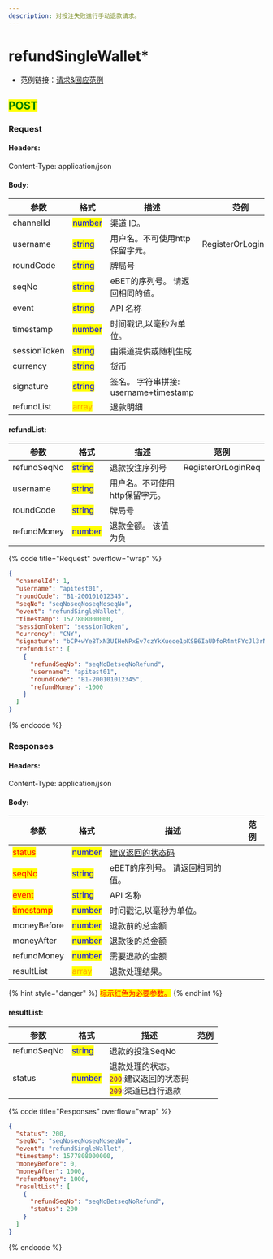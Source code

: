 ```yaml
---
description: 对投注失败進行手动退款请求。
---
```


# refundSingleWallet\*

* 范例链接：[请求&回应范例](https://github.com/ITsupporteBET/demo\_code/tree/master/API%20for%20single%20wallet/refundSingleWallet)

## <mark style="color:green;">POST</mark>

### **Request**

#### Headers:

Content-Type: application/json

#### Body:

<table><thead><tr><th>参数</th><th>格式</th><th>描述</th><th data-hidden>范例</th></tr></thead><tbody><tr><td>channelId</td><td><mark style="color:blue;">number</mark></td><td>渠道 ID。</td><td></td></tr><tr><td>username</td><td><mark style="color:blue;">string</mark></td><td>用户名。不可使用http保留字元。</td><td>RegisterOrLoginReq</td></tr><tr><td>roundCode</td><td><mark style="color:blue;">string</mark></td><td>牌局号</td><td></td></tr><tr><td>seqNo</td><td><mark style="color:blue;">string</mark></td><td>eBET的序列号。 请返回相同的值。</td><td></td></tr><tr><td>event</td><td><mark style="color:blue;">string</mark></td><td>API 名称</td><td></td></tr><tr><td>timestamp</td><td><mark style="color:blue;">number</mark></td><td>时间戳记,以毫秒为单位。</td><td></td></tr><tr><td>sessionToken</td><td><mark style="color:blue;">string</mark></td><td>由渠道提供或随机生成</td><td></td></tr><tr><td>currency</td><td><mark style="color:blue;">string</mark></td><td>货币</td><td></td></tr><tr><td>signature</td><td><mark style="color:blue;">string</mark></td><td>签名。 字符串拼接: username+timestamp</td><td></td></tr><tr><td>refundList</td><td><mark style="color:orange;">array</mark></td><td>退款明细</td><td></td></tr></tbody></table>

#### refundList:

<table><thead><tr><th>参数</th><th>格式</th><th>描述</th><th data-hidden>范例</th></tr></thead><tbody><tr><td>refundSeqNo</td><td><mark style="color:blue;">string</mark></td><td>退款投注序列号</td><td>RegisterOrLoginReq</td></tr><tr><td>username</td><td><mark style="color:blue;">string</mark></td><td>用户名。不可使用http保留字元。</td><td></td></tr><tr><td>roundCode</td><td><mark style="color:blue;">string</mark></td><td>牌局号</td><td></td></tr><tr><td>refundMoney</td><td><mark style="color:blue;">number</mark></td><td>退款金额。 该值为负</td><td></td></tr></tbody></table>

{% code title="Request" overflow="wrap" %}
```json
{
  "channelId": 1,
  "username": "apitest01",
  "roundCode": "B1-200101012345",
  "seqNo": "seqNoseqNoseqNoseqNo",
  "event": "refundSingleWallet",
  "timestamp": 1577808000000,
  "sessionToken": "sessionToken",
  "currency": "CNY",
  "signature": "bCP+wYe8TxN3UIHeNPxEv7czYkXueoe1pKSB6IaUDfoR4mtFYcJl3rNFk8Uz84XAHfeD3mNE+p4gECOVw2JxxQ==",
  "refundList": [
    {
      "refundSeqNo": "seqNoBetseqNoRefund",
      "username": "apitest01",
      "roundCode": "B1-200101012345",
      "refundMoney": -1000
    }
  ]
}
```
{% endcode %}

### **Responses**

#### Headers:

Content-Type: application/json

#### Body:

<table><thead><tr><th>参数</th><th>格式</th><th>描述</th><th data-hidden>范例</th></tr></thead><tbody><tr><td><mark style="color:red;">status</mark></td><td><mark style="color:blue;">number</mark></td><td><a href="../../ebet-zhuang-tai-ma.md#jian-yi-xiang-ying-de-zhuang-tai-dai-ma">建议返回的状态码</a></td><td></td></tr><tr><td><mark style="color:red;">seqNo</mark></td><td><mark style="color:blue;">string</mark></td><td>eBET的序列号。 请返回相同的值。</td><td></td></tr><tr><td><mark style="color:red;">event</mark></td><td><mark style="color:blue;">string</mark></td><td>API 名称</td><td></td></tr><tr><td><mark style="color:red;">timestamp</mark></td><td><mark style="color:blue;">number</mark></td><td>时间戳记,以毫秒为单位。</td><td></td></tr><tr><td>moneyBefore</td><td><mark style="color:blue;">number</mark></td><td>退款前的总金额</td><td></td></tr><tr><td>moneyAfter</td><td><mark style="color:blue;">number</mark></td><td>退款後的总金额</td><td></td></tr><tr><td>refundMoney</td><td><mark style="color:blue;">number</mark></td><td>需要退款的金额</td><td></td></tr><tr><td>resultList</td><td><mark style="color:orange;">array</mark></td><td>退款处理结果。</td><td></td></tr></tbody></table>

{% hint style="danger" %}
<mark style="color:red;">标示红色为必要参数。</mark>
{% endhint %}

#### resultList:

<table><thead><tr><th>参数</th><th>格式</th><th>描述</th><th data-hidden>范例</th></tr></thead><tbody><tr><td>refundSeqNo</td><td><mark style="color:blue;">string</mark></td><td>退款的投注SeqNo</td><td></td></tr><tr><td>status</td><td><mark style="color:blue;">number</mark></td><td>退款处理的状态。<br><mark style="color:purple;"><code>200</code></mark>:建议返回的状态码<br><mark style="color:purple;"><code>209</code></mark>:渠道已自行退款</td><td></td></tr></tbody></table>

{% code title="Responses" overflow="wrap" %}
```json
{
  "status": 200,
  "seqNo": "seqNoseqNoseqNoseqNo",
  "event": "refundSingleWallet",
  "timestamp": 1577808000000,
  "moneyBefore": 0,
  "moneyAfter": 1000,
  "refundMoney": 1000,
  "resultList": [
    {
      "refundSeqNo": "seqNoBetseqNoRefund",
      "status": 200
    }
  ]
}
```
{% endcode %}

